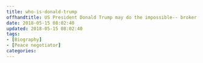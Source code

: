 ```yaml
---
title: who-is-donald-trump
offhandtitle: US President Donald Trump may do the impossible-- broker peace on the Korean Peninsula
date: 2018-05-15 08:02:40
updated: 2018-05-15 08:02:40
tags:
- [Biography]
- [Peace negotiator]
categories:
---
```

